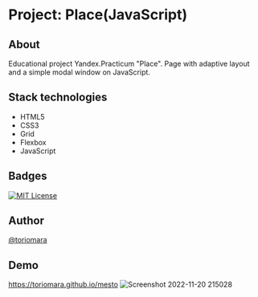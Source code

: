 # Project: Place(JavaScript)

## About

Educational project Yandex.Practicum "Place". Page with adaptive layout and a simple modal window on JavaScript.

## Stack technologies
- HTML5
- CSS3
- Grid
- Flexbox
- JavaScript

## Badges

[![MIT License](https://img.shields.io/badge/License-MIT-green.svg)](https://choosealicense.com/licenses/mit/)

## Author

[@toriomara](https://www.github.com/toriomara)

## Demo

https://toriomara.github.io/mesto
![Screenshot 2022-11-20 215028](https://user-images.githubusercontent.com/49396676/202981222-a46d7fe3-b618-4bd5-9602-d5790870e61d.png)
